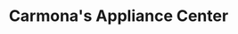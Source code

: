 ---
title: "Carmona's Appliance Center"
url: /redding/carmonas-appliance-center/
shop: appliance
---
